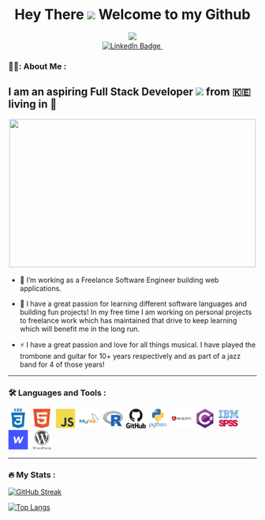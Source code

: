 <div id="header" align="center">
  <h1>
  Hey There <img src="https://media.giphy.com/media/hvRJCLFzcasrR4ia7z/giphy.gif" width="100"/>
    Welcome to my Github
</h1>
  <img src="https://media.giphy.com/media/1C8bHHJturSx2/giphy.gif" width="280"/>
</div>

<div id="badges" align="center">
  <a href="https://www.linkedin.com/in/samuel-maweu-4443281a1">
    <img src="https://img.shields.io/badge/LinkedIn-blue?style=for-the-badge&logo=linkedin&logoColor=white" alt="LinkedIn Badge"/>
  </a>
  <img src="https://komarev.com/ghpvc/?username=SM-99&style=flat-square&color=blue" alt="" />
 </div>
 
### 👨‍🎓: About Me :
I am an aspiring Full Stack Developer <img src="https://media.giphy.com/media/WUlplcMpOCEmTGBtBW/giphy.gif" width="30"> from 🇰🇪 living in 🏴󠁧󠁢󠁳󠁣󠁴󠁿
---

<div align="center">
  <img src="https://media.giphy.com/media/dWesBcTLavkZuG35MI/giphy.gif" width="500" height="300"/>
</div>

- :telescope: I’m working as a Freelance Software Engineer building web applications.

- :seedling: I have a great passion for learning different software languages and building fun projects! In my free time I am working on personal projects to freelance work which has maintained that drive to keep learning which will benefit me in the long run.

- :zap:	I have a great passion and love for all things musical. I have played the trombone and guitar for 10+ years respectively and as part of a jazz band for 4 of those years!

---

### :hammer_and_wrench: Languages and Tools :

<div>
  <img src="https://github.com/devicons/devicon/blob/master/icons/css3/css3-plain-wordmark.svg"  title="CSS3" alt="CSS" width="40" height="40"/>&nbsp;
  <img src="https://github.com/devicons/devicon/blob/master/icons/html5/html5-original.svg" title="HTML5" alt="HTML" width="40" height="40"/>&nbsp;
  <img src="https://github.com/devicons/devicon/blob/master/icons/javascript/javascript-original.svg" title="JavaScript" alt="JavaScript" width="40" height="40"/>&nbsp;
  <img src="https://github.com/devicons/devicon/blob/master/icons/mysql/mysql-original-wordmark.svg" title="MySQL"  alt="MySQL" width="40" height="40"/>&nbsp;
  <img src="https://github.com/devicons/devicon/blob/master/icons/r/r-original.svg" title="r"  alt="r" width="40" height="40"/>&nbsp;
  <img src="https://github.com/devicons/devicon/blob/master/icons/github/github-original-wordmark.svg" title="github" **alt="github" width="40" height="40"/>
  <img src="https://github.com/devicons/devicon/blob/master/icons/python/python-original-wordmark.svg" title="python"  alt="python" width="40" height="40"/>&nbsp;
  <img src="https://github.com/devicons/devicon/blob/master/icons/angularjs/angularjs-original-wordmark.svg" title="angularjs"  alt="angularjs" width="40" height="40"/>&nbsp;
   <img src="https://github.com/devicons/devicon/blob/master/icons/csharp/csharp-original.svg" title="csharp"  alt="csharp" width="40" height="40"/>&nbsp;
  <img src="https://github.com/devicons/devicon/blob/master/icons/spss/spss-original.svg" title="spss"  alt="spss" width="40" height="40"/>&nbsp;
  <img src="https://github.com/devicons/devicon/blob/master/icons/webflow/webflow-original.svg" title="webflow"  alt="webflow" width="40" height="40"/>&nbsp;
  <img src="https://github.com/devicons/devicon/blob/master/icons/wordpress/wordpress-original.svg" title="wordpress"  alt="wordpress" width="40" height="40"/>&nbsp;
</div>

---

### :fire: My Stats :

[![GitHub Streak](http://github-readme-streak-stats.herokuapp.com?user=SM-99&theme=dark&background=000000)](https://git.io/streak-stats)

[![Top Langs](https://github-readme-stats.vercel.app/api/top-langs/?username=SM-99&layout=compact&theme=vision-friendly-dark)](https://github.com/anuraghazra/github-readme-stats)
<!---
SM-99/SM-99 is a ✨ special ✨ repository because its `README.md` (this file) appears on your GitHub profile.
You can click the Preview link to take a look at your changes.
--->
